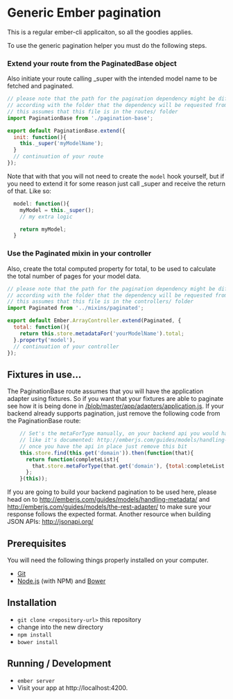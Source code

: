 # Generic Ember pagination

This is a regular ember-cli applicaiton, so all the goodies applies.

To use the generic pagination helper you must do the following steps.

### Extend your route from the PaginatedBase object

Also initiate your route calling _super with the intended model name to
be fetched and paginated.

```javascript
// please note that the path for the pagination dependency might be different
// according with the folder that the dependency will be requested from
// this assumes that this file is in the routes/ folder
import PaginationBase from './pagination-base';

export default PaginationBase.extend({
  init: function(){
    this._super('myModelName');
  }
  // continuation of your route
});
```

Note that with that you will not need to create the `model` hook yourself, but
if you need to extend it for some reason just call _super and receive the return of that.
Like so:

```javascript
  model: function(){
    myModel = this._super();
    // my extra logic

    return myModel;
  }
```

### Use the Paginated mixin in your controller

Also, create the total computed property for total, to be used to calculate the
total number of pages for your model data.

```javascript
// please note that the path for the pagination dependency might be different
// according with the folder that the dependency will be requested from
// this assumes that this file is in the controllers/ folder
import Paginated from '../mixins/paginated';

export default Ember.ArrayController.extend(Paginated, {
  total: function(){
    return this.store.metadataFor('yourModelName').total;
  }.property('model'),
  // continuation of your controller
});
```

## Fixtures in use...

The PaginationBase route assumes that you will have the application adapter using fixtures.
So if you want that your fixtures are able to paginate see how it is being done in [/blob/master/app/adapters/application.js](/blob/master/app/adapters/application.js). If your backend already supports pagination,
just remove the following code from the PaginationBase route:

```javascript
    // Set's the metaForType manually, on your backend api you would have it
    // like it's documented: http://emberjs.com/guides/models/handling-metadata/
    // once you have the api in place just remove this bit
    this.store.find(this.get('domain')).then(function(that){
      return function(completeList){
        that.store.metaForType(that.get('domain'), {total:completeList.get('length')});
      };
    }(this));
```

If you are going to build your backend pagination to be used here, please head on to http://emberjs.com/guides/models/handling-metadata/ and http://emberjs.com/guides/models/the-rest-adapter/
to make sure your response follows the expected format. Another resource when building JSON APIs: http://jsonapi.org/


## Prerequisites

You will need the following things properly installed on your computer.

* [Git](http://git-scm.com/)
* [Node.js](http://nodejs.org/) (with NPM) and [Bower](http://bower.io/)

## Installation

* `git clone <repository-url>` this repository
* change into the new directory
* `npm install`
* `bower install`

## Running / Development

* `ember server`
* Visit your app at http://localhost:4200.
